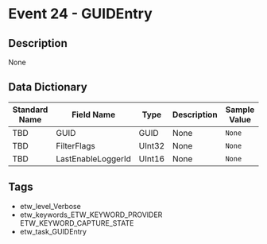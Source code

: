 # Event 24 - GUIDEntry

## Description
None

## Data Dictionary
|Standard Name|Field Name|Type|Description|Sample Value|
|---|---|---|---|---|
|TBD|GUID|GUID|None|`None`|
|TBD|FilterFlags|UInt32|None|`None`|
|TBD|LastEnableLoggerId|UInt16|None|`None`|

## Tags
* etw_level_Verbose
* etw_keywords_ETW_KEYWORD_PROVIDER ETW_KEYWORD_CAPTURE_STATE
* etw_task_GUIDEntry
